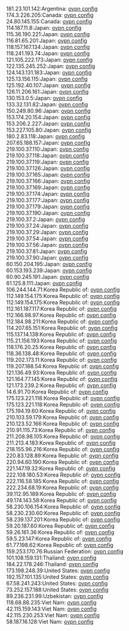 181.23.101.142:Argentina: [ovpn config](vpn/181_23_101_142.ovpn)  
174.3.226.205:Canada: [ovpn config](vpn/174_3_226_205.ovpn)  
24.80.145.155:Canada: [ovpn config](vpn/24_80_145_155.ovpn)  
114.187.11.8:Japan: [ovpn config](vpn/114_187_11_8.ovpn)  
115.36.190.221:Japan: [ovpn config](vpn/115_36_190_221.ovpn)  
116.81.65.201:Japan: [ovpn config](vpn/116_81_65_201.ovpn)  
118.157.167.134:Japan: [ovpn config](vpn/118_157_167_134.ovpn)  
118.241.193.74:Japan: [ovpn config](vpn/118_241_193_74.ovpn)  
121.105.222.173:Japan: [ovpn config](vpn/121_105_222_173.ovpn)  
122.135.245.252:Japan: [ovpn config](vpn/122_135_245_252.ovpn)  
124.143.131.183:Japan: [ovpn config](vpn/124_143_131_183.ovpn)  
125.13.156.115:Japan: [ovpn config](vpn/125_13_156_115.ovpn)  
125.192.40.107:Japan: [ovpn config](vpn/125_192_40_107.ovpn)  
126.11.206.161:Japan: [ovpn config](vpn/126_11_206_161.ovpn)  
130.153.0.5:Japan: [ovpn config](vpn/130_153_0_5.ovpn)  
133.32.131.82:Japan: [ovpn config](vpn/133_32_131_82.ovpn)  
150.249.80.96:Japan: [ovpn config](vpn/150_249_80_96.ovpn)  
153.174.20.154:Japan: [ovpn config](vpn/153_174_20_154.ovpn)  
153.206.2.227:Japan: [ovpn config](vpn/153_206_2_227.ovpn)  
153.227.105.80:Japan: [ovpn config](vpn/153_227_105_80.ovpn)  
180.2.83.118:Japan: [ovpn config](vpn/180_2_83_118.ovpn)  
207.65.188.157:Japan: [ovpn config](vpn/207_65_188_157.ovpn)  
219.100.37.110:Japan: [ovpn config](vpn/219_100_37_110.ovpn)  
219.100.37.118:Japan: [ovpn config](vpn/219_100_37_118.ovpn)  
219.100.37.119:Japan: [ovpn config](vpn/219_100_37_119.ovpn)  
219.100.37.126:Japan: [ovpn config](vpn/219_100_37_126.ovpn)  
219.100.37.165:Japan: [ovpn config](vpn/219_100_37_165.ovpn)  
219.100.37.166:Japan: [ovpn config](vpn/219_100_37_166.ovpn)  
219.100.37.169:Japan: [ovpn config](vpn/219_100_37_169.ovpn)  
219.100.37.174:Japan: [ovpn config](vpn/219_100_37_174.ovpn)  
219.100.37.177:Japan: [ovpn config](vpn/219_100_37_177.ovpn)  
219.100.37.179:Japan: [ovpn config](vpn/219_100_37_179.ovpn)  
219.100.37.190:Japan: [ovpn config](vpn/219_100_37_190.ovpn)  
219.100.37.2:Japan: [ovpn config](vpn/219_100_37_2.ovpn)  
219.100.37.24:Japan: [ovpn config](vpn/219_100_37_24.ovpn)  
219.100.37.29:Japan: [ovpn config](vpn/219_100_37_29.ovpn)  
219.100.37.54:Japan: [ovpn config](vpn/219_100_37_54.ovpn)  
219.100.37.56:Japan: [ovpn config](vpn/219_100_37_56.ovpn)  
219.100.37.81:Japan: [ovpn config](vpn/219_100_37_81.ovpn)  
219.100.37.90:Japan: [ovpn config](vpn/219_100_37_90.ovpn)  
60.150.204.195:Japan: [ovpn config](vpn/60_150_204_195.ovpn)  
60.153.193.239:Japan: [ovpn config](vpn/60_153_193_239.ovpn)  
60.90.245.191:Japan: [ovpn config](vpn/60_90_245_191.ovpn)  
61.125.8.111:Japan: [ovpn config](vpn/61_125_8_111.ovpn)  
106.244.144.71:Korea Republic of: [ovpn config](vpn/106_244_144_71.ovpn)  
112.149.154.175:Korea Republic of: [ovpn config](vpn/112_149_154_175.ovpn)  
112.149.154.175:Korea Republic of: [ovpn config](vpn/112_149_154_175.ovpn)  
112.161.187.117:Korea Republic of: [ovpn config](vpn/112_161_187_117.ovpn)  
112.166.98.97:Korea Republic of: [ovpn config](vpn/112_166_98_97.ovpn)  
112.184.98.211:Korea Republic of: [ovpn config](vpn/112_184_98_211.ovpn)  
114.207.65.151:Korea Republic of: [ovpn config](vpn/114_207_65_151.ovpn)  
115.137.14.138:Korea Republic of: [ovpn config](vpn/115_137_14_138.ovpn)  
115.21.156.193:Korea Republic of: [ovpn config](vpn/115_21_156_193.ovpn)  
118.176.20.25:Korea Republic of: [ovpn config](vpn/118_176_20_25.ovpn)  
118.36.138.48:Korea Republic of: [ovpn config](vpn/118_36_138_48.ovpn)  
119.202.173.11:Korea Republic of: [ovpn config](vpn/119_202_173_11.ovpn)  
119.207.188.54:Korea Republic of: [ovpn config](vpn/119_207_188_54.ovpn)  
121.136.49.93:Korea Republic of: [ovpn config](vpn/121_136_49_93.ovpn)  
121.164.77.145:Korea Republic of: [ovpn config](vpn/121_164_77_145.ovpn)  
121.173.239.2:Korea Republic of: [ovpn config](vpn/121_173_239_2.ovpn)  
14.6.91.70:Korea Republic of: [ovpn config](vpn/14_6_91_70.ovpn)  
175.123.221.118:Korea Republic of: [ovpn config](vpn/175_123_221_118.ovpn)  
175.123.221.118:Korea Republic of: [ovpn config](vpn/175_123_221_118.ovpn)  
175.194.19.60:Korea Republic of: [ovpn config](vpn/175_194_19_60.ovpn)  
210.103.59.179:Korea Republic of: [ovpn config](vpn/210_103_59_179.ovpn)  
210.123.52.166:Korea Republic of: [ovpn config](vpn/210_123_52_166.ovpn)  
210.91.115.73:Korea Republic of: [ovpn config](vpn/210_91_115_73.ovpn)  
211.208.98.105:Korea Republic of: [ovpn config](vpn/211_208_98_105.ovpn)  
211.213.4.183:Korea Republic of: [ovpn config](vpn/211_213_4_183.ovpn)  
218.155.96.216:Korea Republic of: [ovpn config](vpn/218_155_96_216.ovpn)  
220.83.128.89:Korea Republic of: [ovpn config](vpn/220_83_128_89.ovpn)  
220.94.60.190:Korea Republic of: [ovpn config](vpn/220_94_60_190.ovpn)  
221.147.19.32:Korea Republic of: [ovpn config](vpn/221_147_19_32.ovpn)  
222.108.180.53:Korea Republic of: [ovpn config](vpn/222_108_180_53.ovpn)  
222.116.58.185:Korea Republic of: [ovpn config](vpn/222_116_58_185.ovpn)  
222.234.68.19:Korea Republic of: [ovpn config](vpn/222_234_68_19.ovpn)  
39.112.95.189:Korea Republic of: [ovpn config](vpn/39_112_95_189.ovpn)  
49.174.143.58:Korea Republic of: [ovpn config](vpn/49_174_143_58.ovpn)  
58.230.106.154:Korea Republic of: [ovpn config](vpn/58_230_106_154.ovpn)  
58.230.230.60:Korea Republic of: [ovpn config](vpn/58_230_230_60.ovpn)  
58.239.137.201:Korea Republic of: [ovpn config](vpn/58_239_137_201.ovpn)  
59.20.187.60:Korea Republic of: [ovpn config](vpn/59_20_187_60.ovpn)  
59.26.161.36:Korea Republic of: [ovpn config](vpn/59_26_161_36.ovpn)  
59.5.23.147:Korea Republic of: [ovpn config](vpn/59_5_23_147.ovpn)  
61.77.198.62:Korea Republic of: [ovpn config](vpn/61_77_198_62.ovpn)  
159.253.170.76:Russian Federation: [ovpn config](vpn/159_253_170_76.ovpn)  
101.108.159.131:Thailand: [ovpn config](vpn/101_108_159_131.ovpn)  
184.22.178.246:Thailand: [ovpn config](vpn/184_22_178_246.ovpn)  
173.198.248.39:United States: [ovpn config](vpn/173_198_248_39.ovpn)  
192.157.101.135:United States: [ovpn config](vpn/192_157_101_135.ovpn)  
67.58.241.243:United States: [ovpn config](vpn/67_58_241_243.ovpn)  
73.252.157.188:United States: [ovpn config](vpn/73_252_157_188.ovpn)  
89.236.231.99:Uzbekistan: [ovpn config](vpn/89_236_231_99.ovpn)  
118.68.88.235:Viet Nam: [ovpn config](vpn/118_68_88_235.ovpn)  
42.115.159.143:Viet Nam: [ovpn config](vpn/42_115_159_143.ovpn)  
42.115.230.253:Viet Nam: [ovpn config](vpn/42_115_230_253.ovpn)  
58.187.16.128:Viet Nam: [ovpn config](vpn/58_187_16_128.ovpn)  
